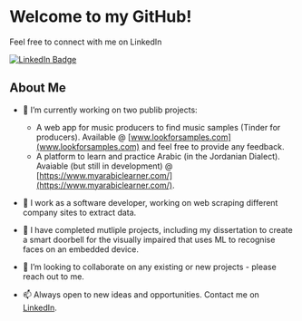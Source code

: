 <!--
**musa-q/musa-q** is a ✨ _special_ ✨ repository because its `README.md` (this file) appears on your GitHub profile.

Here are some ideas to get you started:

- 🔭 I’m currently working on ...
- 🌱 I’m currently learning ...
- 👯 I’m looking to collaborate on ...
- 🤔 I’m looking for help with ...
- 💬 Ask me about ...
- 📫 How to reach me: ...
- 😄 Pronouns: ...
- ⚡ Fun fact: ...
-->

# Welcome to my GitHub! 
Feel free to connect with me on LinkedIn

<div id="badges">
  <a href="https://www.linkedin.com/in/musa-qureshi/">
    <img src="https://img.shields.io/badge/LinkedIn-blue?style=for-the-badge&logo=linkedin&logoColor=white" alt="LinkedIn Badge"/>
  </a>
</div>

## About Me 

- 🤔 I’m currently working on two publib projects:
    - A web app for music producers to find music samples (Tinder for producers). Available @ [www.lookforsamples.com](www.lookforsamples.com) and feel free to provide any feedback.
    - A platform to learn and practice Arabic (in the Jordanian Dialect). Avaiable (but still in development) @ [https://www.myarabiclearner.com/](https://www.myarabiclearner.com/).

- 💼 I work as a software developer, working on web scraping different company sites to extract data.

- 🔭 I have completed mutliple projects, including my dissertation to create a smart doorbell for the visually impaired that uses ML to recognise faces on an embedded device.

- 👯 I’m looking to collaborate on any existing or new projects - please reach out to me. 

- 📫 Always open to new ideas and opportunities. Contact me on [LinkedIn](https://www.linkedin.com/in/musa-qureshi/).

